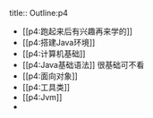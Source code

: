 title:: Outline:p4

- [[p4:跑起来后有兴趣再来学的]]
- [[p4:搭建Java环境]]
- [[p4:计算机基础]]
- [[p4:Java基础语法]] 很基础可不看
- [[p4:面向对象]]
- [[p4:工具类]]
- [[p4:Jvm]]
-